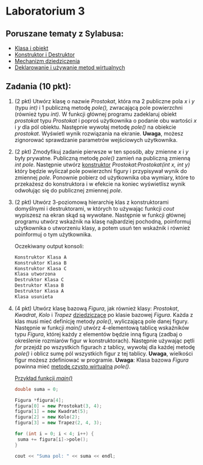 # Laboratorium 3

## Poruszane tematy z Sylabusa: 

* [Klasa i obiekt](https://pl.wikibooks.org/wiki/C%2B%2B/Czym_jest_obiekt)
* [Konstruktor i Destruktor](https://pl.wikibooks.org/wiki/C%2B%2B/Konstruktor_i_destruktor)
* [Mechanizm dziedziczenia](https://pl.wikibooks.org/wiki/C%2B%2B/Dziedziczenie)
* [Deklarowanie i używanie metod wirtualnych](http://cpp0x.pl/kursy/Programowanie-obiektowe-C++/Polimorfizm/Metody-wirtualne/495)

## Zadania (10 pkt):

1. (2 pkt) Utwórz klasę o nazwie *Prostokat*, która ma 2 publiczne pola *x* i *y* (typu *int)* i 1 publiczną metodę *pole(),* zwracającą pole powierzchni (również typu *int).* W funkcji głównej programu zadeklaruj obiekt *prostokat* typu *Prostokat* i poproś użytkownika o podanie obu wartości *x* i *y* dla pól obiektu. Następnie wywołaj metodę *pole()* na obiekcie *prostokat*. Wyświetl wynik rozwiązania na ekranie. **Uwaga**, możesz zignorować sprawdzanie parametrów wejściowych użytkownika. 

2. (2 pkt) Zmodyfikuj zadanie pierwsze w ten sposób, aby zmienne *x* i *y* były prywatne. Publiczną metodę *pole()* zamień na publiczną zmienną *int pole*. Następnie utwórz [konstruktor](https://pl.wikibooks.org/wiki/C%2B%2B/Konstruktor_i_destruktor) *Prostokat:Prostokat(int x, int y)* który będzie wyliczał pole powierzchni figury i przypisywał wynik do zmiennej *pole*. Ponownie pobierz od użytkownika oba wymiary, które to przekażesz do konstruktora i w efekcie na koniec wyświetlisz wynik odwołując się do publicznej zmiennej *pole*.

3. (2 pkt) Utwórz 3-poziomową hierarchię klas z konstruktorami domyślnymi i destruktorami, w których to używając funkcji *cout* wypiszesz na ekran skąd są wywołane. Następnie w funkcji głównej programu utwórz wskaźnik na klasę najbardziej pochodną, poinformuj użytkownika o utworzeniu klasy, a potem usuń ten wskaźnik i również poinformuj o tym użytkownika.

   Oczekiwany output konsoli:

   ```c++
   Konstruktor Klasa A
   Konstruktor Klasa B
   Konstruktor Klasa C
   Klasa utworzona
   Destruktor Klasa C
   Destruktor Klasa B
   Destruktor Klasa A
   Klasa usunieta
   ```

4. (4 pkt) Utwórz klasę bazową *Figura*, jak również klasy: *Prostokat*, *Kwadrat*, *Kolo* i *Trapez* [dziedziczące](https://pl.wikibooks.org/wiki/C%2B%2B/Dziedziczenie) po klasie bazowej *Figura*. Każda z klas musi mieć definicję metody *pole()*, wyliczającą pole danej figury. Następnie w funkcji *main()* utwórz 4-elementową tablicę wskaźników typu *Figura*, której każdy z elementów będzie inną figurą (zadbaj o określenie rozmiarów figur w konstruktorach). Następnie używając pętli *for* przejdź po wszystkich figurach z tablicy, wywołaj dla każdej metodę *pole()* i oblicz sumę pól wszystkich figur z tej tablicy. **Uwaga**, wielkości figur możesz zdefiniować w programie. **Uwaga**: Klasa bazowa *Figura* powinna mieć [metodę czysto wirtualną](http://cpp0x.pl/kursy/Programowanie-obiektowe-C++/Polimorfizm/Metody-wirtualne/495) *pole()*.

   <u>Przykład funkcji *main()*</u>

   ```c++
   double suma = 0;
   
   Figura *figura[4];
   figura[0] = new Prostokat(3, 4);
   figura[1] = new Kwadrat(5);
   figura[2] = new Kolo(2);
   figura[3] = new Trapez(2, 4, 3);
   
   for (int i = 0; i < 4; i++) {
   	suma += figura[i]->pole();
   }
   
   cout << "Suma pol: " << suma << endl;
   ```
